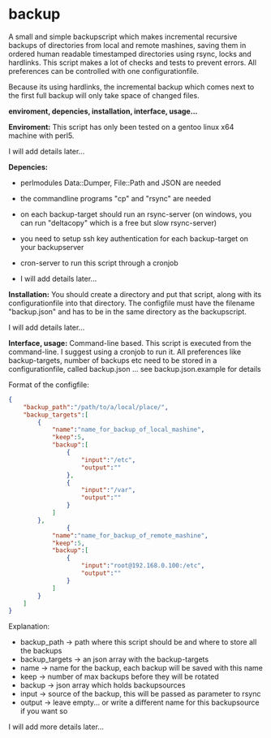 backup
==========================

A small and simple backupscript which makes incremental recursive backups of directories from local and remote mashines, saving them in ordered human readable timestamped directories using rsync, locks and hardlinks. This script makes a lot of checks and tests to prevent errors. All preferences can be controlled with one configurationfile.

Because its using hardlinks, the incremental backup which comes next to the first full backup will only take space of changed files. 

**enviroment, depencies, installation, interface, usage...**

**Enviroment:**
This script has only been tested on a gentoo linux x64 machine with perl5. 

I will add details later...

**Depencies:** 
- perlmodules Data::Dumper, File::Path and JSON are needed
- the commandline programs "cp" and "rsync" are needed
- on each backup-target should run an rsync-server (on windows, you can run "deltacopy" which is a free but slow rsync-server)
- you need to setup ssh key authentication for each backup-target on your backupserver
- cron-server to run this script through a cronjob

- I will add details later...

**Installation:**
You should create a directory and put that script, along with its configurationfile into that directory. The configfile must have the filename "backup.json" and has to be in the same directory as the backupscript. 

I will add details later...

**Interface, usage:**
Command-line based. This script is executed from the command-line. I suggest using a cronjob to run it. 
All preferences like backup-targets, number of backups etc need to be stored in a configurationfile, called backup.json ... see backup.json.example for details

Format of the configfile:
```json
{
	"backup_path":"/path/to/a/local/place/",
	"backup_targets":[
		{
			"name":"name_for_backup_of_local_mashine",
			"keep":5,
			"backup":[
				{
					"input":"/etc",
					"output":""
				},
				{
					"input":"/var",
					"output":""
				}
			]
		},
                {
			"name":"name_for_backup_of_remote_mashine",
			"keep":5,
			"backup":[
				{
					"input":"root@192.168.0.100:/etc",
					"output":""
				}
			]
		}
	]
}
```

Explanation:
- backup_path -> path where this script should be and where to store all the backups
- backup_targets -> an json array with the backup-targets
- name -> name for the backup, each backup will be saved with this name
- keep -> number of max backups before they will be rotated
- backup -> json array which holds backupsources
- input -> source of the backup, this will be passed as parameter to rsync
- output -> leave empty... or write a different name for this backupsource if you want so

I will add more details later...
